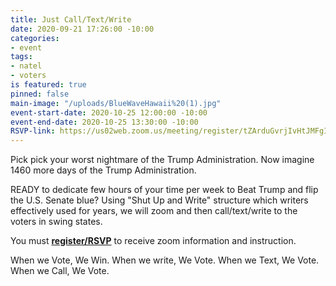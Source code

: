 ```yaml
---
title: Just Call/Text/Write
date: 2020-09-21 17:26:00 -10:00
categories:
- event
tags:
- natel
- voters
is featured: true
pinned: false
main-image: "/uploads/BlueWaveHawaii%20(1).jpg"
event-start-date: 2020-10-25 12:00:00 -10:00
event-end-date: 2020-10-25 13:30:00 -10:00
RSVP-link: https://us02web.zoom.us/meeting/register/tZArduGvrjIvHtJMFgItBYBfZcrhY6Qi7Ca0
---
```


Pick pick your worst nightmare of the Trump Administration. Now imagine 1460 more days of the Trump Administration.

READY to dedicate few hours of your time per week to Beat Trump and flip the U.S. Senate blue? Using "Shut Up and Write" structure which writers effectively used for years, we will zoom and then call/text/write to the voters in swing states.

You must **[register/RSVP](https://us02web.zoom.us/meeting/register/tZArduGvrjIvHtJMFgItBYBfZcrhY6Qi7Ca0)** to receive zoom information and instruction.

When we Vote, We Win. When we write, We Vote. When we Text, We Vote. When we Call, We Vote.